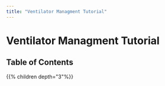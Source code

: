 ```yaml
---
title: "Ventilator Managment Tutorial"
---
```

# Ventilator Managment Tutorial
## Table of Contents
{{% children depth="3"%}}
